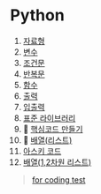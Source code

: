 # Python

1. [자료형](./%EC%9E%90%EB%A3%8C%ED%98%95.md)
2. [변수](./%EB%B3%80%EC%88%98.md)
3. [조건문](./%EC%A1%B0%EA%B1%B4%EB%AC%B8.md)
4. [반복문](./%EB%B0%98%EB%B3%B5%EB%AC%B8.md)
5. [함수](./%ED%95%A8%EC%88%98.md)
6. [출력](./%EC%B6%9C%EB%A0%A5.md)
7. [입출력](./%EC%9E%85%EC%B6%9C%EB%A0%A5.md)
8. [표준 라이브러리](./%ED%91%9C%EC%A4%80%EB%9D%BC%EC%9D%B4%EB%B8%8C%EB%9F%AC%EB%A6%AC.md)
9. 🚨 [핵심코드 만들기](./%ED%95%B5%EC%8B%AC%EC%BD%94%EB%93%9C.md)
10. 🚨 [배열(리스트)](./%EB%B0%B0%EC%97%B4.md)
11. [아스키 코드](./%EC%95%84%EC%8A%A4%ED%82%A4%EC%BD%94%EB%93%9C.md)
12. [배열(1,2차원 리스트)](./%EB%B0%B0%EC%97%B4.md)

> [for coding test](./%EC%BD%94%ED%85%8C.md)
